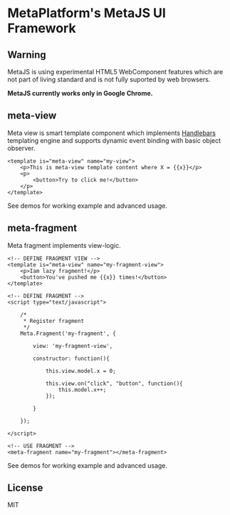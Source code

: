 # MetaPlatform's MetaJS UI Framework

## Warning
MetaJS is using experimental HTML5 WebComponent features which are not part of living standard and is not fully suported by web browsers.

**MetaJS currently works only in Google Chrome.**

## meta-view
Meta view is smart template component which implements [Handlebars](http://handlebarsjs.com/) templating engine and supports dynamic event binding with basic object observer.

```
<template is="meta-view" name="my-view">
	<p>This is meta-view template content where X = {{x}}</p>
	<p>
		<button>Try to click me!</button>
	</p>
</template>
```

See demos for working example and advanced usage.

## meta-fragment
Meta fragment implements view-logic.

```
<!-- DEFINE FRAGMENT VIEW -->
<template is="meta-view" name="my-fragment-view">
	<p>Iam lazy fragment!</p>
	<button>You've pushed me {{x}} times!</button>
</template>

<!-- DEFINE FRAGMENT -->
<script type="text/javascript">

	/*
	 * Register fragment
	 */
	Meta.Fragment('my-fragment', {

		view: 'my-fragment-view',

		constructor: function(){

			this.view.model.x = 0;

			this.view.on("click", "button", function(){
				this.model.x++;
			});

		}

	});

</script>

<!-- USE FRAGMENT -->
<meta-fragment name="my-fragment"></meta-fragment>
```

See demos for working example and advanced usage.

## License
MIT